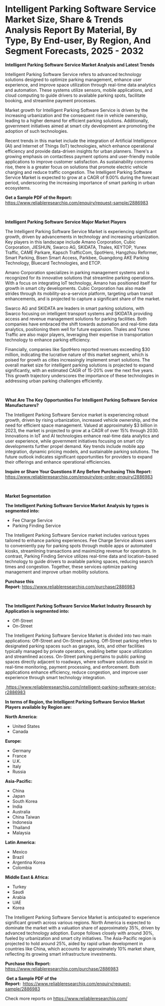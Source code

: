 <p><h1>Intelligent Parking Software Service Market Size, Share & Trends Analysis Report By Material, By Type, By End-user, By Region, And Segment Forecasts, 2025 - 2032</h1></p><p><strong>Intelligent Parking Software Service Market Analysis and Latest Trends</strong></p>
<p><p>Intelligent Parking Software Service refers to advanced technology solutions designed to optimize parking management, enhance user experience, and improve space utilization through real-time data analytics and automation. These systems utilize sensors, mobile applications, and cloud computing to guide drivers to available parking spots, facilitate booking, and streamline payment processes. </p><p>Market growth for Intelligent Parking Software Service is driven by the increasing urbanization and the consequent rise in vehicle ownership, leading to a higher demand for efficient parking solutions. Additionally, government initiatives aimed at smart city development are promoting the adoption of such technologies. </p><p>Recent trends in this market include the integration of Artificial Intelligence (AI) and Internet of Things (IoT) technologies, which enhance operational efficiency and provide data-driven insights for urban planners. There's a growing emphasis on contactless payment options and user-friendly mobile applications to improve customer satisfaction. As sustainability concerns rise, there is a greater focus on solutions that promote electric vehicle charging and reduce traffic congestion. The Intelligent Parking Software Service Market is expected to grow at a CAGR of 9.00% during the forecast period, underscoring the increasing importance of smart parking in urban ecosystems.</p></p>
<p><strong>Get a Sample PDF of the Report:&nbsp;</strong> <a href="https://www.reliableresearchiq.com/enquiry/request-sample/2886983?utm_campaign=3174&utm_medium=2&utm_source=Github&utm_content=ia&utm_term=13032025&utm_id=intelligent-parking-software-service">https://www.reliableresearchiq.com/enquiry/request-sample/2886983</a></p>
<p>&nbsp;</p>
<p><strong>Intelligent Parking Software Service Major Market Players</strong></p>
<p><p>The Intelligent Parking Software Service Market is experiencing significant growth, driven by advancements in technology and increasing urbanization. Key players in this landscape include Amano Corporation, Cubic Corporation, JIESHUN, Swarco AG, SKIDATA, Thales, KEYTOP, Yunex Traffic, CAME Parkare, Kapsch TrafficCom, SpotHero, Hangzhou Reformer, Smart Parking, Bisen Smart Access, Parkbee, Guangdong AKE Parking Technology, Bluecard Technologies, and ETCP.</p><p>Amano Corporation specializes in parking management systems and is recognized for its innovative solutions that streamline parking operations. With a focus on integrating IoT technology, Amano has positioned itself for growth in smart city developments. Cubic Corporation has also made strides through its mobility-as-a-service platform, targeting urban transit enhancements, and is projected to capture a significant share of the market.</p><p>Swarco AG and SKIDATA are leaders in smart parking solutions, with Swarco focusing on intelligent transport systems and SKIDATA providing access and revenue management solutions for parking facilities. Both companies have embraced the shift towards automation and real-time data analytics, positioning them well for future expansion. Thales and Yunex Traffic are also major players, leveraging their expertise in transportation technology to enhance parking efficiency.</p><p>Financially, companies like SpotHero reported revenues exceeding $30 million, indicating the lucrative nature of this market segment, which is poised for growth as cities increasingly implement smart solutions. The overall market size for intelligent parking solutions is projected to expand significantly, with an estimated CAGR of 15-20% over the next five years. This growth trajectory underscores the importance of these technologies in addressing urban parking challenges efficiently.</p></p>
<p>&nbsp;</p>
<p><strong>What Are The Key Opportunities For Intelligent Parking Software Service Manufacturers?</strong></p>
<p><p>The Intelligent Parking Software Service market is experiencing robust growth, driven by rising urbanization, increased vehicle ownership, and the need for efficient space management. Valued at approximately $3 billion in 2023, the market is projected to grow at a CAGR of over 15% through 2030. Innovations in IoT and AI technologies enhance real-time data analytics and user experience, while government initiatives focusing on smart city developments further propel demand. Key trends include mobile app integration, dynamic pricing models, and sustainable parking solutions. The future outlook indicates significant opportunities for providers to expand their offerings and enhance operational efficiencies.</p></p>
<p><strong>Inquire or Share Your Questions If Any Before Purchasing This Report:</strong> <a href="https://www.reliableresearchiq.com/enquiry/pre-order-enquiry/2886983?utm_campaign=3174&utm_medium=2&utm_source=Github&utm_content=ia&utm_term=13032025&utm_id=intelligent-parking-software-service">https://www.reliableresearchiq.com/enquiry/pre-order-enquiry/2886983</a></p>
<p>&nbsp;</p>
<p><strong>Market Segmentation</strong></p>
<p><strong>The Intelligent Parking Software Service Market Analysis by types is segmented into:</strong></p>
<p><ul><li>Fee Charge Service</li><li>Parking Finding Service</li></ul></p>
<p><p>The Intelligent Parking Software Service market includes various types tailored to enhance parking experiences. Fee Charge Service allows users to conveniently pay for parking spots through mobile apps or automated kiosks, streamlining transactions and maximizing revenue for operators. In contrast, Parking Finding Service utilizes real-time data and location-based technology to guide drivers to available parking spaces, reducing search times and congestion. Together, these services optimize parking management and improve urban mobility solutions.</p></p>
<p><strong>Purchase this Report:&nbsp;</strong><a href="https://www.reliableresearchiq.com/purchase/2886983?utm_campaign=3174&utm_medium=2&utm_source=Github&utm_content=ia&utm_term=13032025&utm_id=intelligent-parking-software-service">https://www.reliableresearchiq.com/purchase/2886983</a></p>
<p>&nbsp;</p>
<p><strong>The Intelligent Parking Software Service Market Industry Research by Application is segmented into:</strong></p>
<p><ul><li>Off-Street</li><li>On-Street</li></ul></p>
<p><p>The Intelligent Parking Software Service Market is divided into two main applications: Off-Street and On-Street parking. Off-Street parking refers to designated parking spaces such as garages, lots, and other facilities typically managed by private operators, enabling better space utilization and streamlined access. On-Street parking pertains to public parking spaces directly adjacent to roadways, where software solutions assist in real-time monitoring, payment processing, and enforcement. Both applications enhance efficiency, reduce congestion, and improve user experience through smart technology integration.</p></p>
<p><a href="https://www.reliableresearchiq.com/intelligent-parking-software-service-r2886983?utm_campaign=3174&utm_medium=2&utm_source=Github&utm_content=ia&utm_term=13032025&utm_id=intelligent-parking-software-service">&nbsp;https://www.reliableresearchiq.com/intelligent-parking-software-service-r2886983</a></p>
<p><strong>In terms of Region, the Intelligent Parking Software Service Market Players available by Region are:</strong></p>
<p>
    <p> <strong> North America: </strong>
        <ul>
            <li>United States</li>
            <li>Canada</li>
        </ul>
        </p> 
    <p> <strong> Europe: </strong>
        <ul>
            <li>Germany</li>
            <li>France</li>
            <li>U.K.</li>
            <li>Italy</li>
            <li>Russia</li>
        </ul>
        </p> 
    <p> <strong> Asia-Pacific: </strong>
        <ul>
            <li>China</li>
            <li>Japan</li>
            <li>South Korea</li>
            <li>India</li>
            <li>Australia</li>
            <li>China Taiwan</li>
            <li>Indonesia</li>
            <li>Thailand</li>
            <li>Malaysia</li>
        </ul>
        </p> 
    <p> <strong> Latin America: </strong>
        <ul>
            <li>Mexico</li>
            <li>Brazil</li>
            <li>Argentina Korea</li>
            <li>Colombia</li>
        </ul>
        </p> 
    <p> <strong> Middle East & Africa: </strong>
        <ul>
            <li>Turkey</li>
            <li>Saudi</li>
            <li>Arabia</li>
            <li>UAE</li>
            <li>Korea</li>
        </ul>
    </p>
    </p>
<p><p>The Intelligent Parking Software Service Market is anticipated to experience significant growth across various regions. North America is expected to dominate the market with a valuation share of approximately 35%, driven by advanced technology adoption. Europe follows closely with around 30%, fueled by urbanization and smart city initiatives. The Asia-Pacific region is projected to hold around 25%, aided by rapid urban development in countries like China, which accounts for approximately 10% market share, reflecting its growing smart infrastructure investments.</p></p>
<p><strong>Purchase this Report: </strong><a href="https://www.reliableresearchiq.com/purchase/2886983?utm_campaign=3174&utm_medium=2&utm_source=Github&utm_content=ia&utm_term=13032025&utm_id=intelligent-parking-software-service">https://www.reliableresearchiq.com/purchase/2886983</a></p>
<p>&nbsp;<strong>Get a Sample PDF of the Report:&nbsp;&nbsp;</strong><a href="https://www.reliableresearchiq.com/enquiry/request-sample/2886983?utm_campaign=3174&utm_medium=2&utm_source=Github&utm_content=ia&utm_term=13032025&utm_id=intelligent-parking-software-service">https://www.reliableresearchiq.com/enquiry/request-sample/2886983</a></p>
<p><strong></strong></p>
<p>Check more reports on <a href="https://www.reliableresearchiq.com/?utm_campaign=3174&utm_medium=2&utm_source=Github&utm_content=ia&utm_term=13032025&utm_id=intelligent-parking-software-service">https://www.reliableresearchiq.com/</a></p>